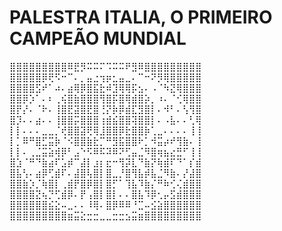 # PALESTRA ITALIA, O PRIMEIRO CAMPEÃO MUNDIAL

⣿⣿⣿⣿⣿⣿⣿⣿⣿⠿⣟⡻⠭⠭⠍⠩⠭⠭⠟⣻⠿⣿⣿⣿⣿⣿⣿⣿⣿⣿ 
⣿⣿⣿⣿⣿⡿⢟⠫⠒⠉⠄⡀⣤⣐⢲⡶⣂⣤⣀⠄⠉⠒⠝⡻⢿⣿⣿⣿⣿⣿ 
⣿⣿⣿⣿⣫⠞⠁⠴⠄⣴⢿⡿⣿⣯⣗⠾⣹⢿⢿⡯⣢⠄⠠⠈⠳⣝⢿⣿⣿⣿ 
⣿⣿⡿⡱⠁⠄⠆⢀⢮⣿⣷⣿⣿⣿⢻⣿⡯⣿⢿⣾⣿⡵⡀⠰⠄⠈⢊⢿⣿⣿ 
⣿⡟⡜⠄⠈⠗⠄⢸⣿⣟⣽⣿⣟⣿⢘⡝⡷⡿⣾⣏⣻⣿⡇⠄⠺⠃⠄⢣⢻⣿ 
⣿⡹⠄⠄⣴⠄⠄⢸⣿⣿⡭⣿⣿⣿⢰⣾⣮⣿⣿⢽⣿⣿⡇⠄⠠⣧⠄⠄⢃⢿ 
⡇⡇⠄⠄⠄⣀⣀⡈⢞⣿⣿⣽⢟⢿⣸⣿⣿⡿⣗⣿⣿⡷⢁⣀⠄⠄⠄⠄⢸⢸ 
⡇⡁⠿⠛⣿⣋⣭⡷⠈⠪⣿⣿⣷⣗⡉⠛⣻⣯⣿⣿⠗⡁⠺⣭⡴⠞⢻⣷⠄⢸ 
⡇⡇⠄⢀⣈⣭⣵⢾⡿⠃⣠⠑⠫⠿⠯⠽⠿⠝⢋⣤⣈⠻⣿⢶⣦⣔⣛⠋⢸⢸ 
⣿⣱⠈⠛⠙⣷⣴⠏⣡⡾⠉⣼⡇⣰⡆⣖⠒⢻⡽⣇⠙⣷⡝⢷⣾⠏⠙⠁⡎⣾ 
⣿⣧⢣⠄⣴⡿⢋⣾⠏⠄⣼⣿⢧⣿⡇⣿⣀⡘⣿⢻⣧⡾⣧⣈⠻⣷⠄⡜⣼⣿ 
⣿⣿⣷⡱⡈⢷⣿⡇⢀⣾⡟⣿⡿⣿⡇⣿⡋⠁⢹⣧⠹⣷⡌⠛⠷⢊⢌⣾⣿⣿ 
⣿⣿⣿⣿⣝⢦⡙⢋⣾⡿⠄⡟⢠⣿⡇⣿⡇⠄⠄⣿⣧⠹⡿⢂⡤⣫⣾⣿⣿⣿ 
⣿⣿⣿⣿⣿⣿⣮⣕⠤⣀⠄⠄⠸⢿⠄⣿⡿⠿⠿⠘⣉⠤⣪⣵⣿⣿⣿⣿⣿⣿ 
⣿⣿⣿⣿⣿⣿⣿⣿⣿⣶⣭⣕⣒⣒⣀⣀⣒⣒⣢⣭⣶⣿⣿⣿⣿⣿⣿⣿⣿⣿

